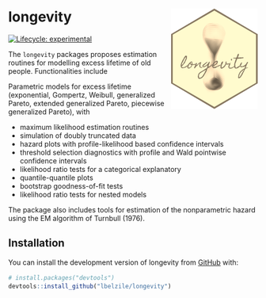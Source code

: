 
<!-- README.md is generated from README.Rmd. Please edit that file -->

# longevity <img src="tools/longevity_sticker.png" align="right" />

<!-- badges: start -->

[![Lifecycle:
experimental](https://img.shields.io/badge/lifecycle-experimental-orange.svg)](https://www.tidyverse.org/lifecycle/#experimental)
<!-- badges: end -->

The `longevity` packages proposes estimation routines for modelling
excess lifetime of old people. Functionalities include

Parametric models for excess lifetime (exponential, Gompertz, Weibull,
generalized Pareto, extended generalized Pareto, piecewise generalized
Pareto), with

-   maximum likelihood estimation routines
-   simulation of doubly truncated data
-   hazard plots with profile-likelihood based confidence intervals
-   threshold selection diagnostics with profile and Wald pointwise
    confidence intervals
-   likelihood ratio tests for a categorical explanatory
-   quantile-quantile plots
-   bootstrap goodness-of-fit tests
-   likelihood ratio tests for nested models

The package also includes tools for estimation of the nonparametric
hazard using the EM algorithm of Turnbull (1976).

## Installation

<!-- You can install the released version of longevity from [CRAN](https://CRAN.R-project.org) with: -->
<!-- ``` r -->
<!-- install.packages("longevity") -->
<!-- ``` -->

You can install the development version of longevity from
[GitHub](https://github.com/) with:

``` r
# install.packages("devtools")
devtools::install_github("lbelzile/longevity")
```

<!-- `devtools::build_readme()` is handy for this. You could also use GitHub Actions to re-render `README.Rmd` every time you push. An example workflow can be found here: <https://github.com/r-lib/actions/tree/master/examples>. -->
